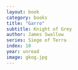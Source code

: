 ```yaml
---
layout: book
category: books
title: "Garro"
subtitle: Knight of Grey
author: James Swallow
series: Siege of Terra
index: 10
year: unread
image: gkog.jpg
---
```

